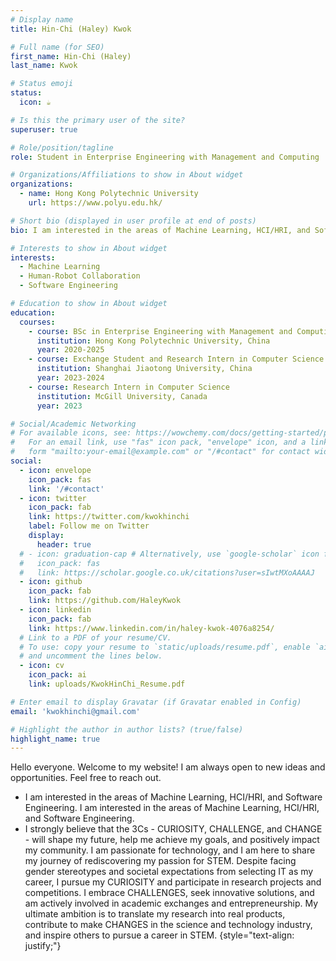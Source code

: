 ```yaml
---
# Display name
title: Hin-Chi (Haley) Kwok

# Full name (for SEO)
first_name: Hin-Chi (Haley)
last_name: Kwok

# Status emoji
status: 
  icon: ☕️

# Is this the primary user of the site?
superuser: true

# Role/position/tagline
role: Student in Enterprise Engineering with Management and Computing

# Organizations/Affiliations to show in About widget
organizations:
  - name: Hong Kong Polytechnic University
    url: https://www.polyu.edu.hk/

# Short bio (displayed in user profile at end of posts)
bio: I am interested in the areas of Machine Learning, HCI/HRI, and Software Engineering. She has a deep passion for learning and remaining open to new ideas, always seeking to broaden her horizons and expand her skills through interdisciplinary learning.

# Interests to show in About widget
interests:
  - Machine Learning
  - Human-Robot Collaboration
  - Software Engineering

# Education to show in About widget
education:
  courses:
    - course: BSc in Enterprise Engineering with Management and Computing
      institution: Hong Kong Polytechnic University, China
      year: 2020-2025
    - course: Exchange Student and Research Intern in Computer Science and Technology
      institution: Shanghai Jiaotong University, China
      year: 2023-2024
    - course: Research Intern in Computer Science
      institution: McGill University, Canada
      year: 2023

# Social/Academic Networking
# For available icons, see: https://wowchemy.com/docs/getting-started/page-builder/#icons
#   For an email link, use "fas" icon pack, "envelope" icon, and a link in the
#   form "mailto:your-email@example.com" or "/#contact" for contact widget.
social:
  - icon: envelope
    icon_pack: fas
    link: '/#contact'
  - icon: twitter
    icon_pack: fab
    link: https://twitter.com/kwokhinchi
    label: Follow me on Twitter
    display:
      header: true
  # - icon: graduation-cap # Alternatively, use `google-scholar` icon from `ai` icon pack
  #   icon_pack: fas
  #   link: https://scholar.google.co.uk/citations?user=sIwtMXoAAAAJ
  - icon: github
    icon_pack: fab
    link: https://github.com/HaleyKwok
  - icon: linkedin
    icon_pack: fab
    link: https://www.linkedin.com/in/haley-kwok-4076a8254/
  # Link to a PDF of your resume/CV.
  # To use: copy your resume to `static/uploads/resume.pdf`, enable `ai` icons in `params.yaml`,
  # and uncomment the lines below.
  - icon: cv
    icon_pack: ai
    link: uploads/KwokHinChi_Resume.pdf

# Enter email to display Gravatar (if Gravatar enabled in Config)
email: 'kwokhinchi@gmail.com'

# Highlight the author in author lists? (true/false)
highlight_name: true
---
```


Hello everyone. Welcome to my website! I am always open to new ideas and opportunities. Feel free to reach out.
- I am interested in the areas of Machine Learning, HCI/HRI, and Software Engineering. I am interested in the areas of Machine Learning, HCI/HRI, and Software Engineering. 
- I strongly believe that the 3Cs - CURIOSITY, CHALLENGE, and CHANGE - will shape my future, help me achieve my goals, and positively impact my community. I am passionate for technology, and I am here to share my journey of rediscovering my passion for STEM. Despite facing gender stereotypes and societal expectations from selecting IT as my career, I pursue my CURIOSITY and participate in research projects and competitions. I embrace CHALLENGES, seek innovative solutions, and am actively involved in academic exchanges and entrepreneurship. My ultimate ambition is to translate my research into real products, contribute to make CHANGES in the science and technology industry, and inspire others to pursue a career in STEM. 
{style="text-align: justify;"}
